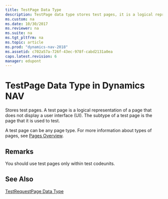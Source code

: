 ```yaml
---
title: TestPage Data Type
description: TestPage data type stores test pages, it is a logical representation of a page that does not display the UI and uses the subtype of a page to test.
ms.custom: na
ms.date: 10/30/2017
ms.reviewer: na
ms.suite: na
ms.tgt_pltfrm: na
ms.topic: article
ms.prod: "dynamics-nav-2018"
ms.assetid: c702a57a-726f-43ec-978f-cabd2131a0ea
caps.latest.revision: 6
manager: edupont
---
```

# TestPage Data Type in Dynamics NAV
Stores test pages. A test page is a logical representation of a page that does not display a user interface \(UI\). The subtype of a test page is the page that it is used to test.  
  
 A test page can be any page type. For more information about types of pages, see [Pages Overview](Pages-Overview.md).  
  
## Remarks  
 You should use test pages only within test codeunits.  
  
## See Also  
 [TestRequestPage Data Type](TestRequestPage-Data-Type.md)